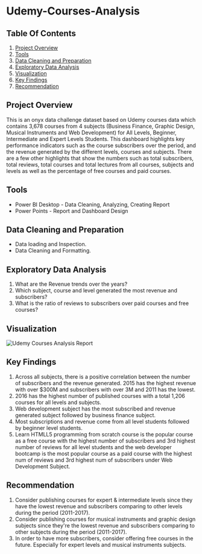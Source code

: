 # Udemy-Courses-Analysis

## Table Of Contents

1. [Project Overview](#project-overview)
2. [Tools](#tools)
3. [Data Cleaning and Preparation](#data-cleaning-and-preparation)
4. [Exploratory Data Analysis](#exploratory-data-analysis)
5. [Visualization](#visualization)
6. [Key Findings](#key-findings)
7. [Recommendation](#recommendation)

## Project Overview
This is an onyx data challenge dataset based on Udemy courses data which contains 3,678 courses from 4 subjects (Business Finance, Graphic Design, Musical Instruments and Web Development) for All Levels, Beginner, Intermediate and Expert Levels Students. This dashboard highlights key performance indicators such as the course subscribers over the period, and the revenue generated by the different levels, courses and subjects. There are a few other highlights that show the numbers such as total subscribers, total reviews, total courses and total lectures from all courses, subjects and levels as well as the percentage of free courses and paid courses.

## Tools
* Power BI Desktop - Data Cleaning, Analyzing, Creating Report
* Power Points     - Report and Dashboard Design

## Data Cleaning and Preparation
- Data loading and Inspection.
- Data Cleaning and Formatting.

## Exploratory Data Analysis
1. What are the Revenue trends over the years?
2. Which subject, course and level generated the most revenue and subscribers?
3. What is the ratio of reviews to subscribers over paid courses and free courses?

## Visualization
![Udemy Courses Analysis Report](https://github.com/Zay-Yar-Htay/Udemy-Courses-Analysis/assets/157587547/f4c47a3e-9a97-42ea-a4f5-e4d119d0d8f5)

## Key Findings
1. Across all subjects, there is a positive correlation between the number of subscribers and the revenue generated. 2015 has the highest revenue with over $300M and subscribers with over 3M and 2011 has the lowest.
2. 2016 has the highest number of published courses with a total 1,206 courses for all levels and subjects.
3. Web development subject has the most subscribed and revenue generated subject followed by business finance subject.
4. Most subscriptions and revenue come from all level students followed by beginner level students.
5. Learn HTMLL5 programming from scratch course is the popular course as a free course with the highest number of subscribers and 3rd highest number of reviews for all level students and the web developer bootcamp is the most popular course as a paid course with the highest num of reviews and 3rd highest num of subscribers under Web Development Subject.

## Recommendation
1. Consider publishing courses for expert & intermediate levels since they have the lowest revenue and subscribers comparing to other levels during the period (2011-2017).
2. Consider publishing courses for musical instruments and graphic design subjects since they're the lowest revenue and subscribers comparing to other subjects during the period (2011-2017).
3. In order to have more subscribers, consider offering free courses in the future. Especially for expert levels and musical instruments subjects.
